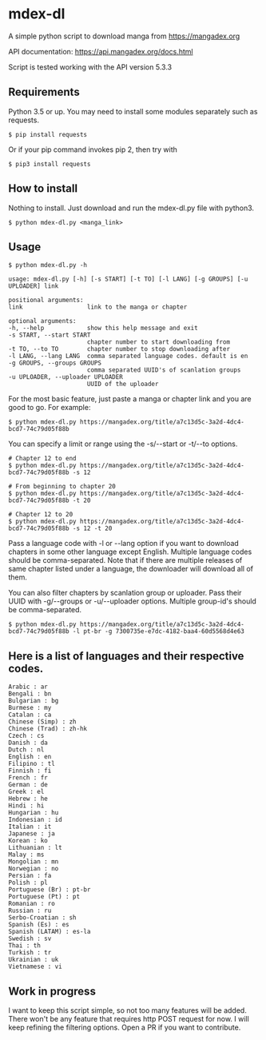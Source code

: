 # mdex-dl
A simple python script to download manga from https://mangadex.org

API documentation: https://api.mangadex.org/docs.html

Script is tested working with the API version 5.3.3

## Requirements
Python 3.5 or up. You may need to install some modules separately such as requests.
```
$ pip install requests
```
Or if your pip command invokes pip 2, then try with
```
$ pip3 install requests
```

## How to install
Nothing to install. Just download and run the mdex-dl.py file with python3.
```
$ python mdex-dl.py <manga_link>
```

## Usage
```
$ python mdex-dl.py -h

usage: mdex-dl.py [-h] [-s START] [-t TO] [-l LANG] [-g GROUPS] [-u UPLOADER] link

positional arguments:
link                  link to the manga or chapter

optional arguments:
-h, --help            show this help message and exit
-s START, --start START
                      chapter number to start downloading from
-t TO, --to TO        chapter number to stop downloading after
-l LANG, --lang LANG  comma separated language codes. default is en
-g GROUPS, --groups GROUPS
                      comma separated UUID's of scanlation groups
-u UPLOADER, --uploader UPLOADER
                      UUID of the uploader
```

For the most basic feature, just paste a manga or chapter link and you are good to go. For example:
```
$ python mdex-dl.py https://mangadex.org/title/a7c13d5c-3a2d-4dc4-bcd7-74c79d05f88b
```
You can specify a limit or range using the -s/--start or -t/--to options.
```
# Chapter 12 to end
$ python mdex-dl.py https://mangadex.org/title/a7c13d5c-3a2d-4dc4-bcd7-74c79d05f88b -s 12

# From beginning to chapter 20
$ python mdex-dl.py https://mangadex.org/title/a7c13d5c-3a2d-4dc4-bcd7-74c79d05f88b -t 20

# Chapter 12 to 20
$ python mdex-dl.py https://mangadex.org/title/a7c13d5c-3a2d-4dc4-bcd7-74c79d05f88b -s 12 -t 20
```
Pass a language code with -l or --lang option if you want to download chapters in some other language except English. Multiple language codes should be comma-separated. Note that if there are multiple releases of same chapter listed under a language, the downloader will download all of them.

You can also filter chapters by scanlation group or uploader. Pass their UUID with -g/--groups or -u/--uploader options. Multiple group-id's should be comma-separated.
```
$ python mdex-dl.py https://mangadex.org/title/a7c13d5c-3a2d-4dc4-bcd7-74c79d05f88b -l pt-br -g 7300735e-e7dc-4182-baa4-60d5568d4e63
```
## Here is a list of languages and their respective codes.
```
Arabic : ar
Bengali : bn
Bulgarian : bg
Burmese : my
Catalan : ca
Chinese (Simp) : zh
Chinese (Trad) : zh-hk
Czech : cs
Danish : da
Dutch : nl
English : en
Filipino : tl
Finnish : fi
French : fr
German : de
Greek : el
Hebrew : he
Hindi : hi
Hungarian : hu
Indonesian : id
Italian : it
Japanese : ja
Korean : ko
Lithuanian : lt
Malay : ms
Mongolian : mn
Norwegian : no
Persian : fa
Polish : pl
Portuguese (Br) : pt-br
Portuguese (Pt) : pt
Romanian : ro
Russian : ru
Serbo-Croatian : sh
Spanish (Es) : es
Spanish (LATAM) : es-la
Swedish : sv
Thai : th
Turkish : tr
Ukrainian : uk
Vietnamese : vi
```
## Work in progress
I want to keep this script simple, so not too many features will be added. There won't be any feature that requires http POST
request for now. I will keep refining the filtering options. Open a PR if you want to contribute.
